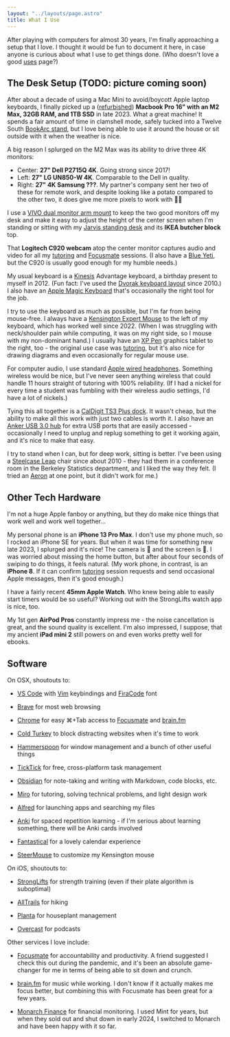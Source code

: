 ```yaml
---
layout: "../layouts/page.astro"
title: What I Use
---
```


After playing with computers for almost 30 years, I'm finally approaching a setup that I love. I thought it would be fun to document it here, in case anyone is curious about what I use to get things done. (Who doesn't love a good [uses](https://uses.tech/) page?)

## The Desk Setup (TODO: picture coming soon)

After about a decade of using a Mac Mini to avoid/boycott Apple laptop keyboards, I finally picked up a ([refurbished](https://www.apple.com/shop/refurbished/mac/macbook-pro)) **Macbook Pro 16" with an M2 Max, 32GB RAM, and 1TB SSD** in late 2023. What a great machine! It spends a fair amount of time in clamshell mode, safely tucked into a Twelve South [BookArc stand](https://a.co/d/77WKi1e), but I love being able to use it around the house or sit outside with it when the weather is nice.

A big reason I splurged on the M2 Max was its ability to drive three 4K monitors:

- Center: **27" Dell P2715Q 4K**. Going strong since 2017!
- Left: **27" LG UN850-W 4K**. Comparable to the Dell in quality.
- Right: **27" 4K Samsung ???**. My partner's company sent her two of these for remote work, and despite looking like a potato compared to the other two, it does give me more pixels to work with 🤷🏻

I use a [VIVO dual monitor arm mount](https://a.co/d/eW3mOxr) to keep the two good monitors off my desk and make it easy to adjust the height of the center screen when I'm standing or sitting with my [Jarvis standing desk](https://www.fully.com/jarvis-adjustable-height-desk.html) and its **IKEA butcher block** top.

That **Logitech C920 webcam** atop the center monitor captures audio and video for all my [tutoring](/tutor) and [Focusmate](https://app.focusmate.com/user/hamilton) sessions. (I also have a [Blue Yeti](https://a.co/d/fCsRZ0Y), but the C920 is usually good enough for my humble needs.)

My usual keyboard is a [Kinesis](https://kinesis-ergo.com/) Advantage keyboard, a birthday present to myself in 2012. (Fun fact: I've used the [Dvorak keyboard layout](https://en.wikipedia.org/wiki/Dvorak_keyboard_layout) since 2010.) I also have an [Apple Magic Keyboard](https://www.apple.com/shop/product/MK2A3LL/A/magic-keyboard-us-english) that's occasionally the right tool for the job.

I try to use the keyboard as much as possible, but I'm far from being mouse-free. I always have a [Kensington Expert Mouse](https://www.kensington.com/p/products/input-devices/trackballs/expert-mouse-wired-trackball/) to the left of my keyboard, which has worked well since 2022. (When I was struggling with neck/shoulder pain while computing, it was on my right side, so I mouse with my non-dominant hand.) I usually have an [XP Pen](https://www.xp-pen.com/) graphics tablet to the right, too - the original use case was [tutoring](/tutor), but it's also nice for drawing diagrams and even occasionally for regular mouse use.

For computer audio, I use standard [Apple wired headphones](https://www.apple.com/shop/product/MNHF2AM/A/earpods-35mm-headphone-plug?fnode=716fb08e675f2d1a3a4683ee8048f40306e73c9b2e71ac5f484198930da571df6bbe2d51555763ae7b9edf5adf26bf80561d5244d4be9f3b5bdae1aa6ee69b84735ac5f43930da5b37b8bb4762a958c44c8eeb288afaa3671ce5eb0663fa3aa79f7b455ee866610baf8e1df1a2468b6e3b70a34f3e8009d3a74f02ef95c39981&fs=fh%3D47d1%252B45a8). Something wireless would be nice, but I've never seen anything wireless that could handle 11 hours straight of tutoring with 100% reliability. (If I had a nickel for every time a student was fumbling with their wireless audio settings, I'd have a lot of nickels.)

Tying this all together is a [CalDigit TS3 Plus dock](https://a.co/d/5tBomdA). It wasn't cheap, but the ability to make all this work with just two cables is worth it. I also have an [Anker USB 3.0 hub](https://a.co/d/3zOG96r) for extra USB ports that are easily accessed - occasionally I need to unplug and replug something to get it working again, and it's nice to make that easy.

I try to stand when I can, but for deep work, sitting is better. I've been using a [Steelcase Leap](https://store.steelcase.com/leap) chair since about 2010 - they had them in a conference room in the Berkeley Statistics department, and I liked the way they felt. (I tried an [Aeron](https://www.hermanmiller.com/products/seating/office-chairs/aeron-chair/) at one point, but it didn't work for me.)

## Other Tech Hardware

I'm not a huge Apple fanboy or anything, but they do make nice things that work well and work well together...

My personal phone is an **iPhone 13 Pro Max**. I don't use my phone much, so I rocked an iPhone SE for years. But when it was time for something new late 2023, I splurged and it's nice! The camera is 🙌 and the screen is 🤩. I was worried about missing the home button, but after about four seconds of swiping to do things, it feels natural. (My work phone, in contrast, is an **iPhone 8**. If it can confirm [tutoring](/tutor) session requests and send occasional Apple messages, then it's good enough.)

I have a fairly recent **45mm Apple Watch**. Who knew being able to easily start timers would be so useful? Working out with the StrongLifts watch app is nice, too.

My 1st gen **AirPod Pros** constantly impress me - the noise cancellation is great, and the sound quality is excellent. I'm also impressed, I suppose, that my ancient **iPad mini 2** still powers on and even works pretty well for ebooks.

## Software

On OSX, shoutouts to:

- [VS Code](https://code.visualstudio.com/) with [Vim](https://www.vim.org/) keybindings and [FiraCode](https://github.com/tonsky/FiraCode) font

- [Brave](https://brave.com/) for most web browsing

- [Chrome](https://brave.com/) for easy ⌘+Tab access to [Focusmate](https://app.focusmate.com/user/hamilton) and [brain.fm](https://www.brain.fm/)

- [Cold Turkey](https://getcoldturkey.com/) to block distracting websites when it's time to work

- [Hammerspoon](https://www.hammerspoon.org/) for window management and a bunch of other useful things

- [TickTick](https://ticktick.com/?language=en_US) for free, cross-platform task management

- [Obsidian](https://obsidian.md/) for note-taking and writing with Markdown, code blocks, etc.

- [Miro](https://miro.com/) for tutoring, solving technical problems, and light design work

- [Alfred](https://www.alfredapp.com/) for launching apps and searching my files

- [Anki](https://apps.ankiweb.net/) for spaced repetition learning - if I'm serious about learning something, there will be Anki cards involved

- [Fantastical](https://flexibits.com/fantastical) for a lovely calendar experience

- [SteerMouse](https://plentycom.jp/en/steermouse/) to customize my Kensington mouse

On iOS, shoutouts to:

- [StrongLifts](https://stronglifts.com/) for strength training (even if their plate algorithm is suboptimal)

- [AllTrails](https://www.alltrails.com/) for hiking

- [Planta](https://planta.app/) for houseplant management

- [Overcast](https://overcast.fm/) for podcasts

Other services I love include:

- [Focusmate](https://app.focusmate.com/user/hamilton) for accountability and productivity. A friend suggested I check this out during the pandemic, and it's been an absolute game-changer for me in terms of being able to sit down and crunch.

- [brain.fm](https://www.brain.fm/) for music while working. I don't know if it actually makes me focus better, but combining this with Focusmate has been great for a few years.

- [Monarch Finance](https://www.monarchmoney.com/) for financial monitoring. I used Mint for years, but when they sold out and shut down in early 2024, I switched to Monarch and have been happy with it so far.
